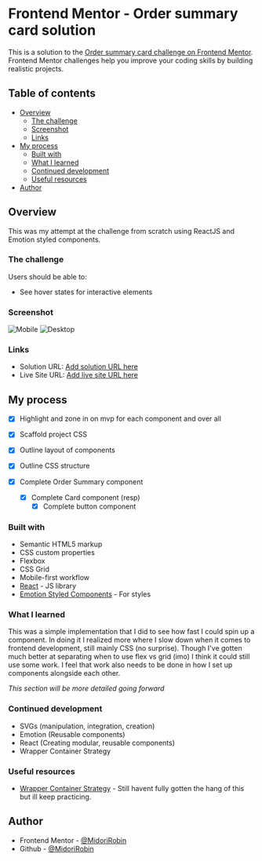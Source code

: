 # Frontend Mentor - Order summary card solution

This is a solution to the [Order summary card challenge on Frontend Mentor](https://www.frontendmentor.io/challenges/order-summary-component-QlPmajDUj). Frontend Mentor challenges help you improve your coding skills by building realistic projects.

## Table of contents

- [Overview](#overview)
  - [The challenge](#the-challenge)
  - [Screenshot](#screenshot)
  - [Links](#links)
- [My process](#my-process)
  - [Built with](#built-with)
  - [What I learned](#what-i-learned)
  - [Continued development](#continued-development)
  - [Useful resources](#useful-resources)
- [Author](#author)

## Overview

This was my attempt at the challenge from scratch using ReactJS and Emotion styled components.

### The challenge

Users should be able to:

- See hover states for interactive elements

### Screenshot

![Mobile](./screenshots/Screenshot-Mobile.jpg)
![Desktop](./screenshots/Screenshot-Desktop.jpg)

### Links

- Solution URL: [Add solution URL here](https://www.frontendmentor.io/solutions/react-js-order-component--2zTfdTsU)
- Live Site URL: [Add live site URL here](https://frontend-practice-ad6bpum33-midorirobin.vercel.app/)

## My process

- [x] Highlight and zone in on mvp for each component and over all

- [x] Scaffold project CSS

- [x] Outline layout of components

- [x] Outline CSS structure

- [x] Complete Order Summary component
  - [x] Complete Card component (resp)
    - [x] Complete button component

### Built with

- Semantic HTML5 markup
- CSS custom properties
- Flexbox
- CSS Grid
- Mobile-first workflow
- [React](https://reactjs.org/) - JS library
- [Emotion Styled Components](https://emotion.sh/docs/styled) - For styles

### What I learned

This was a simple implementation that I did to see how fast I could spin up a component. In doing it I realized more where I slow down when it comes to frontend development, still mainly CSS (no surprise). Though I've gotten much better at separating when to use flex vs grid (imo) I think it could still use some work. I feel that work also needs to be done in how I set up components alongside each other.

_This section will be more detailed going forward_

### Continued development

- SVGs (manipulation, integration, creation)
- Emotion (Reusable components)
- React (Creating modular, reusable components)
- Wrapper Container Strategy

### Useful resources

- [Wrapper Container Strategy](https://ishadeed.com/article/styling-wrappers-css/) - Still havent fully gotten the hang of this but ill keep practicing.

## Author

- Frontend Mentor - [@MidoriRobin](https://www.frontendmentor.io/profile/MidoriRobin)
- Github - [@MidoriRobin](https://github.com/MidoriRobin)
